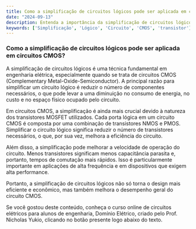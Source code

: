 ```yaml
---
title: Como a simplificação de circuitos lógicos pode ser aplicada em circuitos CMOS?
date: "2024-09-13"
description: Entenda a importância da simplificação de circuitos lógicos e sua aplicação em circuitos CMOS.
keywords: ['Simplificação', 'Lógico', 'Circuito', 'CMOS', 'transistor']
---
```


### Como a simplificação de circuitos lógicos pode ser aplicada em circuitos CMOS?

A simplificação de circuitos lógicos é uma técnica fundamental em engenharia elétrica, especialmente quando se trata de circuitos CMOS (Complementary Metal-Oxide-Semiconductor). A principal razão para simplificar um circuito lógico é reduzir o número de componentes necessários, o que pode levar a uma diminuição no consumo de energia, no custo e no espaço físico ocupado pelo circuito.

Em circuitos CMOS, a simplificação é ainda mais crucial devido à natureza dos transistores MOSFET utilizados. Cada porta lógica em um circuito CMOS é composta por uma combinação de transistores NMOS e PMOS. Simplificar o circuito lógico significa reduzir o número de transistores necessários, o que, por sua vez, melhora a eficiência do circuito.

Além disso, a simplificação pode melhorar a velocidade de operação do circuito. Menos transistores significam menos capacitância parasita e, portanto, tempos de comutação mais rápidos. Isso é particularmente importante em aplicações de alta frequência e em dispositivos que exigem alta performance.

Portanto, a simplificação de circuitos lógicos não só torna o design mais eficiente e econômico, mas também melhora o desempenho geral do circuito CMOS.

Se você gostou deste conteúdo, conheça o curso online de circuitos elétricos para alunos de engenharia, Domínio Elétrico, criado pelo Prof. Nicholas Yukio, clicando no botão presente logo abaixo do texto.